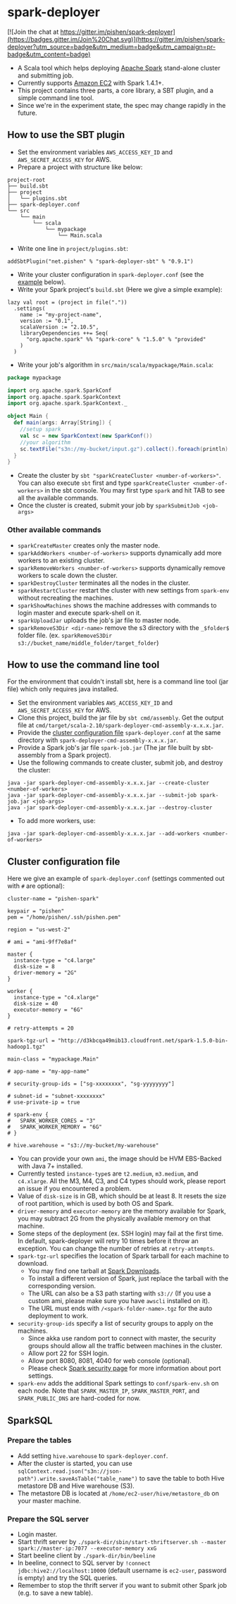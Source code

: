 # spark-deployer

[![Join the chat at https://gitter.im/pishen/spark-deployer](https://badges.gitter.im/Join%20Chat.svg)](https://gitter.im/pishen/spark-deployer?utm_source=badge&utm_medium=badge&utm_campaign=pr-badge&utm_content=badge)
* A Scala tool which helps deploying [Apache Spark](http://spark.apache.org/) stand-alone cluster and submitting job.
* Currently supports [Amazon EC2](http://aws.amazon.com/ec2/) with Spark 1.4.1+.
* This project contains three parts, a core library, a SBT plugin, and a simple command line tool.
* Since we're in the experiment state, the spec may change rapidly in the future.

## How to use the SBT plugin
* Set the environment variables `AWS_ACCESS_KEY_ID` and `AWS_SECRET_ACCESS_KEY` for AWS.
* Prepare a project with structure like below:
```
project-root
├── build.sbt
├── project
│   └── plugins.sbt
├── spark-deployer.conf
└── src
    └── main
        └── scala
            └── mypackage
                └── Main.scala
```
* Write one line in `project/plugins.sbt`:
```
addSbtPlugin("net.pishen" % "spark-deployer-sbt" % "0.9.1")
```
* Write your cluster configuration in `spark-deployer.conf` (see the [example](#cluster-configuration-file) below).
* Write your Spark project's `build.sbt` (Here we give a simple example):
```
lazy val root = (project in file("."))
  .settings(
    name := "my-project-name",
    version := "0.1",
    scalaVersion := "2.10.5",
    libraryDependencies ++= Seq(
      "org.apache.spark" %% "spark-core" % "1.5.0" % "provided"
    )
  )
```
* Write your job's algorithm in `src/main/scala/mypackage/Main.scala`:
```scala
package mypackage

import org.apache.spark.SparkConf
import org.apache.spark.SparkContext
import org.apache.spark.SparkContext._

object Main {
  def main(args: Array[String]) {
    //setup spark
    val sc = new SparkContext(new SparkConf())
    //your algorithm 
    sc.textFile("s3n://my-bucket/input.gz").collect().foreach(println)
  }
}
```
* Create the cluster by `sbt "sparkCreateCluster <number-of-workers>"`. You can also execute `sbt` first and type `sparkCreateCluster <number-of-workers>` in the sbt console. You may first type `spark` and hit TAB to see all the available commands.
* Once the cluster is created, submit your job by `sparkSubmitJob <job-args>`

### Other available commands
* `sparkCreateMaster` creates only the master node.
* `sparkAddWorkers <number-of-workers>` supports dynamically add more workers to an existing cluster.
* `sparkRemoveWorkers <number-of-workers>` supports dynamically remove workers to scale down the cluster.
* `sparkDestroyCluster` terminates all the nodes in the cluster.
* `sparkRestartCluster` restart the cluster with new settings from `spark-env` without recreating the machines.
* `sparkShowMachines` shows the machine addresses with commands to login master and execute spark-shell on it.
* `sparkUploadJar` uploads the job's jar file to master node.
* `sparkRemoveS3Dir <dir-name>` remove the s3 directory with the `_$folder$` folder file. (ex. `sparkRemoveS3Dir s3://bucket_name/middle_folder/target_folder`)

## How to use the command line tool
For the environment that couldn't install sbt, here is a command line tool (jar file) which only requires java installed.
* Set the environment variables `AWS_ACCESS_KEY_ID` and `AWS_SECRET_ACCESS_KEY` for AWS.
* Clone this project, build the jar file by `sbt cmd/assembly`. Get the output file at `cmd/target/scala-2.10/spark-deployer-cmd-assembly-x.x.x.jar`.
* Provide the [cluster configuration file](#cluster-configuration-file) `spark-deployer.conf` at the same directory with `spark-deployer-cmd-assembly-x.x.x.jar`.
* Provide a Spark job's jar file `spark-job.jar` (The jar file built by sbt-assembly from a Spark project).
* Use the following commands to create cluster, submit job, and destroy the cluster:
```
java -jar spark-deployer-cmd-assembly-x.x.x.jar --create-cluster <number-of-workers>
java -jar spark-deployer-cmd-assembly-x.x.x.jar --submit-job spark-job.jar <job-args>
java -jar spark-deployer-cmd-assembly-x.x.x.jar --destroy-cluster
```
* To add more workers, use:
```
java -jar spark-deployer-cmd-assembly-x.x.x.jar --add-workers <number-of-workers>
```

## Cluster configuration file
Here we give an example of `spark-deployer.conf` (settings commented out with `#` are optional):
```
cluster-name = "pishen-spark"

keypair = "pishen"
pem = "/home/pishen/.ssh/pishen.pem"

region = "us-west-2"

# ami = "ami-9ff7e8af"

master {
  instance-type = "c4.large"
  disk-size = 8
  driver-memory = "2G"
}

worker {
  instance-type = "c4.xlarge"
  disk-size = 40
  executor-memory = "6G"
}

# retry-attempts = 20

spark-tgz-url = "http://d3kbcqa49mib13.cloudfront.net/spark-1.5.0-bin-hadoop1.tgz"

main-class = "mypackage.Main"

# app-name = "my-app-name"

# security-group-ids = ["sg-xxxxxxxx", "sg-yyyyyyyy"]

# subnet-id = "subnet-xxxxxxxx"
# use-private-ip = true

# spark-env {
#   SPARK_WORKER_CORES = "3"
#   SPARK_WORKER_MEMORY = "6G"
# }

# hive.warehouse = "s3://my-bucket/my-warehouse"
```
* You can provide your own `ami`, the image should be HVM EBS-Backed with Java 7+ installed.
* Currently tested `instance-type`s are `t2.medium`, `m3.medium`, and `c4.xlarge`. All the M3, M4, C3, and C4 types should work, please report an issue if you encountered a problem.
* Value of `disk-size` is in GB, which should be at least 8. It resets the size of root partition, which is used by both OS and Spark.
* `driver-memory` and `executor-memory` are the memory available for Spark, you may subtract 2G from the physically available memory on that machine.
* Some steps of the deployment (ex. SSH login) may fail at the first time. In default, spark-deployer will retry 10 times before it throw an exception. You can change the number of retries at `retry-attempts`.
* `spark-tgz-url` specifies the location of Spark tarball for each machine to download.
  * You may find one tarball at [Spark Downloads](http://spark.apache.org/downloads.html).
  * To install a different version of Spark, just replace the tarball with the corresponding version.
  * The URL can also be a S3 path starting with `s3://` (If you use a custom ami, please make sure you have `awscli` installed on it).
  * The URL must ends with `/<spark-folder-name>.tgz` for the auto deployment to work.
* `security-group-ids` specify a list of security groups to apply on the machines.
  * Since akka use random port to connect with master, the security groups should allow all the traffic between machines in the cluster.
  * Allow port 22 for SSH login.
  * Allow port 8080, 8081, 4040 for web console (optional).
  * Please check [Spark security page](http://spark.apache.org/docs/latest/security.html#configuring-ports-for-network-security) for more information about port settings.
* `spark-env` adds the additional Spark settings to `conf/spark-env.sh` on each node. Note that `SPARK_MASTER_IP`, `SPARK_MASTER_PORT`, and `SPARK_PUBLIC_DNS` are hard-coded for now.

## SparkSQL

### Prepare the tables
* Add setting `hive.warehouse` to `spark-deployer.conf`.
* After the cluster is started, you can use `sqlContext.read.json("s3n://json-path").write.saveAsTable("table_name")` to save the table to both Hive metastore DB and Hive warehouse (S3).
* The metastore DB is located at `/home/ec2-user/hive/metastore_db` on your master machine.

### Prepare the SQL server
* Login master.
* Start thrift server by `./spark-dir/sbin/start-thriftserver.sh --master spark://master-ip:7077 --executor-memory xxG`
* Start beeline client by `./spark-dir/bin/beeline`
* In beeline, connect to SQL server by `!connect jdbc:hive2://localhost:10000` (default username is `ec2-user`, password is empty) and try the SQL queries.
* Remember to stop the thrift server if you want to submit other Spark job (e.g. to save a new table).
